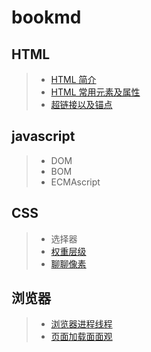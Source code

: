 # bookmd
## HTML 
> - [HTML 简介](./html/HTML简介.md)
> - [HTML 常用元素及属性](./html/HTML5的常用元素与属性.md)  
> - [超链接以及锚点](./html/超链接以及锚点.md)

## javascript 

> - DOM
> - BOM
> - ECMAscript 

## CSS

>- 选择器
>- [权重层级]()
>- [聊聊像素](./css/聊聊像素.md)

## 浏览器 

>- [浏览器进程线程](./js/单线程.md)
>- [页面加载面面观](./html/页面加载面面观.md)